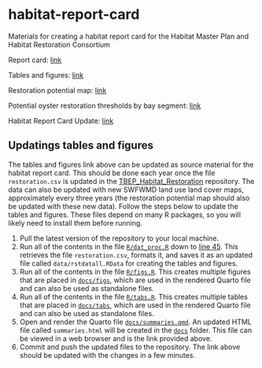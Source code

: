 # habitat-report-card

Materials for creating a habitat report card for the Habitat Master Plan and Habitat Restoration Consortium

Report card: [link](https://drive.google.com/file/d/1Y9pC6CjPYlTYBMo_mOdgY5JLDa8JMImB/view)

Tables and figures: [link](https://tbep-tech.github.io/habitat-report-card/summaries.html)

Restoration potential map: [link](https://tbep-tech.github.io/habitat-report-card/restpotential.html)

Potential oyster restoration thresholds by bay segment: [link](https://tbep-tech.github.io/habitat-report-card/oysterthresh.html)

Habitat Report Card Update: [link](https://tbep-tech.github.io/habitat-report-card/habitatreportupdates.html)

## Updatings tables and figures

The tables and figures link above can be updated as source material for the habitat report card. This should be done each year once the file `restoration.csv` is updated in the [TBEP_Habitat_Restoration](https://github.com/tbep-tech/TBEP_Habitat_Restoration?tab=readme-ov-file#updating-restorationcsv) repository. The data can also be updated with new SWFWMD land use land cover maps, approximately every three years (the restoration potential map should also be updated with these new data). Follow the steps below to update the tables and figures.  These files depend on many R packages, so you will likely need to install them before running.

1. Pull the latest version of the repository to your local machine.
1. Run all of the contents in the file [`R/dat_proc.R`](https://github.com/tbep-tech/habitat-report-card/blob/main/R/dat_proc.R) down to [line 45](https://github.com/tbep-tech/habitat-report-card/blob/623ce63c57a2f765752fab3cec4cc99cf3cd67d2/R/dat_proc.R#L45).  This retrieves the file `restoration.csv`, formats it, and saves it as an updated file called `data/rstdatall.RData` for creating the tables and figures.
1. Run all of the contents in the file [`R/figs.R`](https://github.com/tbep-tech/habitat-report-card/blob/main/R/figs.R).  This creates multiple figures that are placed in [`docs/figs`](https://github.com/tbep-tech/habitat-report-card/tree/main/docs/figs), which are used in the rendered Quarto file and can also be used as standalone files. 
1. Run all of the contents in the file [`R/tabs.R`](https://github.com/tbep-tech/habitat-report-card/blob/main/R/tabs.R).  This creates multiple tables that are placed in [`docs/tabs`](https://github.com/tbep-tech/habitat-report-card/tree/main/docs/tabs), which are used in the rendered Quarto file and can also be used as standalone files.
1. Open and render the Quarto file [`docs/summaries.qmd`](https://github.com/tbep-tech/habitat-report-card/blob/main/docs/summaries.qmd).  An updated HTML file called `summaries.html` will be created in the [`docs`](https://github.com/tbep-tech/habitat-report-card/tree/main/docs) folder.  This file can be viewed in a web browser and is the link provided above.
1. Commit and push the updated files to the repository.  The link above should be updated with the changes in a few minutes.